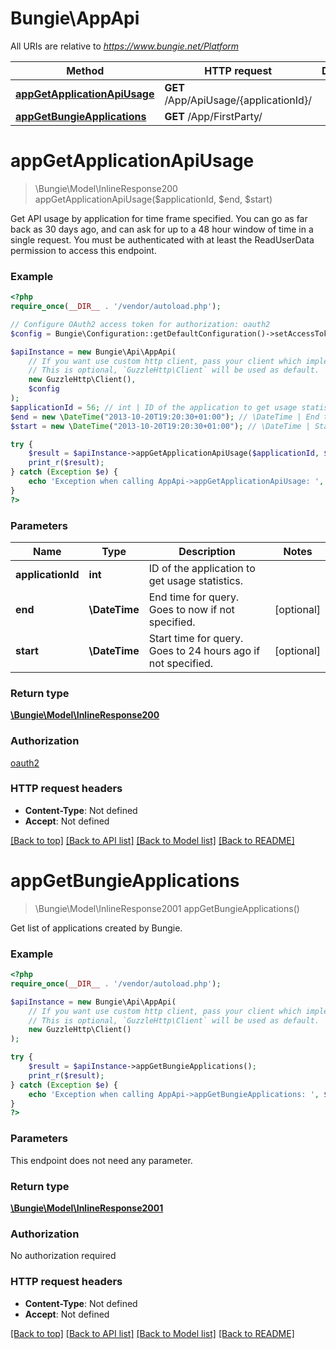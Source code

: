 # Bungie\AppApi

All URIs are relative to *https://www.bungie.net/Platform*

Method | HTTP request | Description
------------- | ------------- | -------------
[**appGetApplicationApiUsage**](AppApi.md#appGetApplicationApiUsage) | **GET** /App/ApiUsage/{applicationId}/ | 
[**appGetBungieApplications**](AppApi.md#appGetBungieApplications) | **GET** /App/FirstParty/ | 


# **appGetApplicationApiUsage**
> \Bungie\Model\InlineResponse200 appGetApplicationApiUsage($applicationId, $end, $start)



Get API usage by application for time frame specified. You can go as far back as 30 days ago, and can ask for up to a 48 hour window of time in a single request. You must be authenticated with at least the ReadUserData permission to access this endpoint.

### Example
```php
<?php
require_once(__DIR__ . '/vendor/autoload.php');

// Configure OAuth2 access token for authorization: oauth2
$config = Bungie\Configuration::getDefaultConfiguration()->setAccessToken('YOUR_ACCESS_TOKEN');

$apiInstance = new Bungie\Api\AppApi(
    // If you want use custom http client, pass your client which implements `GuzzleHttp\ClientInterface`.
    // This is optional, `GuzzleHttp\Client` will be used as default.
    new GuzzleHttp\Client(),
    $config
);
$applicationId = 56; // int | ID of the application to get usage statistics.
$end = new \DateTime("2013-10-20T19:20:30+01:00"); // \DateTime | End time for query. Goes to now if not specified.
$start = new \DateTime("2013-10-20T19:20:30+01:00"); // \DateTime | Start time for query. Goes to 24 hours ago if not specified.

try {
    $result = $apiInstance->appGetApplicationApiUsage($applicationId, $end, $start);
    print_r($result);
} catch (Exception $e) {
    echo 'Exception when calling AppApi->appGetApplicationApiUsage: ', $e->getMessage(), PHP_EOL;
}
?>
```

### Parameters

Name | Type | Description  | Notes
------------- | ------------- | ------------- | -------------
 **applicationId** | **int**| ID of the application to get usage statistics. |
 **end** | **\DateTime**| End time for query. Goes to now if not specified. | [optional]
 **start** | **\DateTime**| Start time for query. Goes to 24 hours ago if not specified. | [optional]

### Return type

[**\Bungie\Model\InlineResponse200**](../Model/InlineResponse200.md)

### Authorization

[oauth2](../../README.md#oauth2)

### HTTP request headers

 - **Content-Type**: Not defined
 - **Accept**: Not defined

[[Back to top]](#) [[Back to API list]](../../README.md#documentation-for-api-endpoints) [[Back to Model list]](../../README.md#documentation-for-models) [[Back to README]](../../README.md)

# **appGetBungieApplications**
> \Bungie\Model\InlineResponse2001 appGetBungieApplications()



Get list of applications created by Bungie.

### Example
```php
<?php
require_once(__DIR__ . '/vendor/autoload.php');

$apiInstance = new Bungie\Api\AppApi(
    // If you want use custom http client, pass your client which implements `GuzzleHttp\ClientInterface`.
    // This is optional, `GuzzleHttp\Client` will be used as default.
    new GuzzleHttp\Client()
);

try {
    $result = $apiInstance->appGetBungieApplications();
    print_r($result);
} catch (Exception $e) {
    echo 'Exception when calling AppApi->appGetBungieApplications: ', $e->getMessage(), PHP_EOL;
}
?>
```

### Parameters
This endpoint does not need any parameter.

### Return type

[**\Bungie\Model\InlineResponse2001**](../Model/InlineResponse2001.md)

### Authorization

No authorization required

### HTTP request headers

 - **Content-Type**: Not defined
 - **Accept**: Not defined

[[Back to top]](#) [[Back to API list]](../../README.md#documentation-for-api-endpoints) [[Back to Model list]](../../README.md#documentation-for-models) [[Back to README]](../../README.md)

